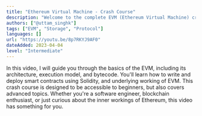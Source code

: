 ```yaml
---
title: "Ethereum Virtual Machine - Crash Course"
description: "Welcome to the complete EVM (Ethereum Virtual Machine) crash course, presented by Uttam Singh"
authors: ["@uttam_singhk"]
tags: ["EVM", "Storage", "Protocol"]
languages: []
url: "https://youtu.be/8p7RKYJ9AF0"
dateAdded: 2023-04-04
level: "Intermediate"
---
```


In this video, I will guide you through the basics of the EVM, including its architecture, execution model, and bytecode. You'll learn how to write and deploy smart contracts using Solidity, and underlying working of EVM. This crash course is designed to be accessible to beginners, but also covers advanced topics. Whether you're a software engineer, blockchain enthusiast, or just curious about the inner workings of Ethereum, this video has something for you.